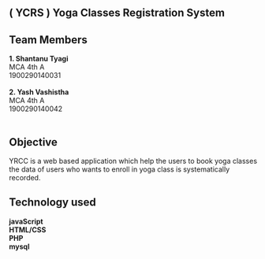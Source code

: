 ## ( YCRS ) Yoga Classes Registration System
## Team Members 
<b>1. Shantanu Tyagi  </b></br>
  MCA 4th A</br>
 1900290140031</br>
 </br>
<b>2. Yash Vashistha </b></br>
  MCA 4th A</br>
 1900290140042 </br> 
 </br>
 ## Objective
 YRCC is a web based application which help the users to book yoga classes </br>
 the data of users who wants to enroll in yoga class is systematically recorded. </br>
 
 ## Technology used 
 <b>javaScript </b></br>
 <b>HTML/CSS</b></br>
 <b>PHP</b></br>
 <b>mysql</b>
